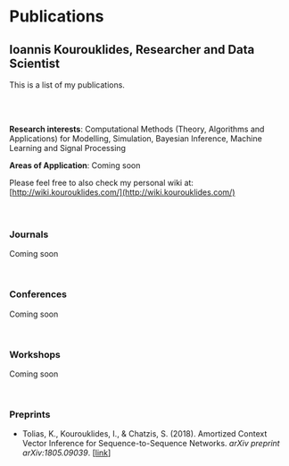 # Publications
## Ioannis Kourouklides, Researcher and Data Scientist

This is a list of my publications.

<br>
<br>

__Research interests__: Computational Methods (Theory, Algorithms and Applications) for Modelling, Simulation, Bayesian Inference, Machine Learning and Signal Processing

__Areas of Application__: Coming soon

Please feel free to also check my personal wiki at: [http://wiki.kourouklides.com/](http://wiki.kourouklides.com/)
<br>
<br>
<br>

### Journals
Coming soon

<br>

### Conferences
Coming soon

<br>

### Workshops
Coming soon

<br>

### Preprints
* Tolias, K., Kourouklides, I., & Chatzis, S. (2018). Amortized Context Vector Inference for Sequence-to-Sequence Networks. _arXiv preprint arXiv:1805.09039_. \[[link](https://arxiv.org/pdf/1805.09039v9.pdf)]
